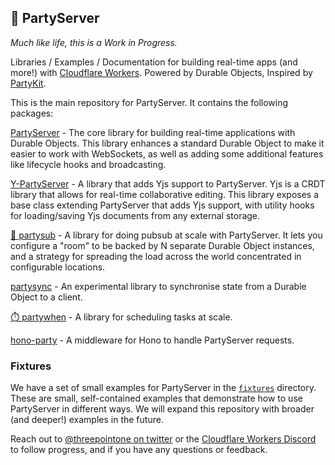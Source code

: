 ## 🎈 PartyServer

_Much like life, this is a Work in Progress._

Libraries / Examples / Documentation for building real-time apps (and more!) with [Cloudflare Workers](https://workers.cloudflare.com/). Powered by Durable Objects, Inspired by [PartyKit](https://www.partykit.io/).

This is the main repository for PartyServer. It contains the following packages:

[PartyServer](/packages/partyserver/README.md) - The core library for building real-time applications with Durable Objects. This library enhances a standard Durable Object to make it easier to work with WebSockets, as well as adding some additional features like lifecycle hooks and broadcasting.

[Y-PartyServer](/packages/y-partyserver/README.md) - A library that adds Yjs support to PartyServer. Yjs is a CRDT library that allows for real-time collaborative editing. This library exposes a base class extending PartyServer that adds Yjs support, with utility hooks for loading/saving Yjs documents from any external storage.

[🥖 partysub](/packages/partysub/README.md) - A library for doing pubsub at scale with PartyServer. It lets you configure a "room" to be backed by N separate Durable Object instances, and a strategy for spreading the load across the world concentrated in configurable locations.

[partysync](/packages/partysync/README.md) - An experimental library to synchronise state from a Durable Object to a client.

[⏱️ partywhen](/packages/partywhen/README.md) - A library for scheduling tasks at scale.

[hono-party](/packages/hono-party/README.md) - A middleware for Hono to handle PartyServer requests.

### Fixtures

We have a set of small examples for PartyServer in the [`fixtures`](/fixtures/) directory. These are small, self-contained examples that demonstrate how to use PartyServer in different ways. We will expand this repository with broader (and deeper!) examples in the future.

Reach out to [@threepointone on twitter](https://twitter.com/threepointone) or the [Cloudflare Workers Discord](https://discord.com/invite/cloudflaredev) to follow progress, and if you have any questions or feedback.
